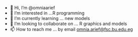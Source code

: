 - 👋 Hi, I’m @omniaarief
- 👀 I’m interested in ...R programming 
- 🌱 I’m currently learning ... new models 
- 💞️ I’m looking to collaborate on ... R graphics and models 
- 📫 How to reach me ... by email omnia.arief@fsc.bu.edu.eg

<!---
omniaarief/omniaarief is a ✨ special ✨ repository because its `README.md` (this file) appears on your GitHub profile.
You can click the Preview link to take a look at your changes.
--->
